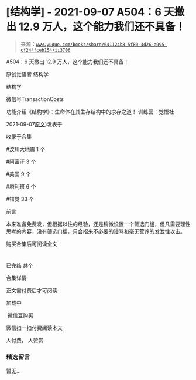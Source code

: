 # [结构学] - 2021-09-07 A504：6 天撤出 12.9 万人，这个能力我们还不具备！

> 来源：[`www.yuque.com/books/share/641124b8-5f80-4d26-a995-cf244fceb154/ii3706`](https://www.yuque.com/books/share/641124b8-5f80-4d26-a995-cf244fceb154/ii3706)



A504：6 天撤出 12.9 万人，这个能力我们还不具备！ 

原创觉悟者 结构学 

结构学 

微信号TransactionCosts 

功能介绍《结构学》：生命体在其生存结构中的求存之道！ 训练营：觉悟社 

2021-09-07[原文](https://mp.weixin.qq.com/s?__biz=MzIzMDYwOTM0Mg==&mid=2247486364&idx=1&sn=c54714ffeaa4122f08d8ec0c2decb740&chksm=e8b1934ddfc61a5b943cbe55dfc7211561e7d78f163246c3dcfd08325b004bc6d9ee6efbaebf#rd))发表于 

收录于合集 

#汶川大地震 1 个 

#阿富汗 3 个 

#美国 9 个 

#塔利班 6 个 

#错觉 33 个 

前言 

本来准备免费发，但根据以往的经验，还是稍微设置一个筛选门槛，但凡需要理性思考的内容，没有筛选门槛，只会招来不必要的谩骂和毫无营养的发泄性攻击。 

购买合集后可阅读全文 

# 

已完结 共个 

合集详情 

正文需付费后才可阅读 

加载中 

 微信豆购买 

微信扫一扫付费阅读本文 

人付费， 人赞赏 

### 精选留言 

暂无...